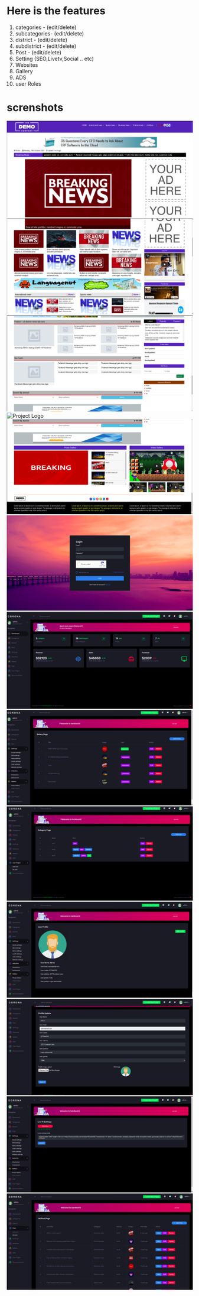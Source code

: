 # Here is the features

1. categories - (edit/delete)
2. subcategories- (edit/delete)
3. district - (edit/delete)
4. subdistrict - (edit/delete)
5. Post - (edit/delete)
6. Setting (SEO,Livetv,Social .. etc)
7. Websites
8. Gallery 
9. ADS
10. user Roles


# screnshots
![Project Logo](/screenshots/1.png)
![Project Logo](/screenshots/2.png)
![Project Logo](/screenshots/3.png)
![Project Logo](/screenshots/4.png)
![Project Logo](/screenshots/5.png)
![Project Logo](/screenshots/56.png)
![Project Logo](/screenshots/8.png)
![Project Logo](/screenshots/9.png)
![Project Logo](/screenshots/11.png)
![Project Logo](/screenshots/12.png)
![Project Logo](/screenshots/13.png)
![Project Logo](/screenshots/14.png)
![Project Logo](/screenshots/15.png)
